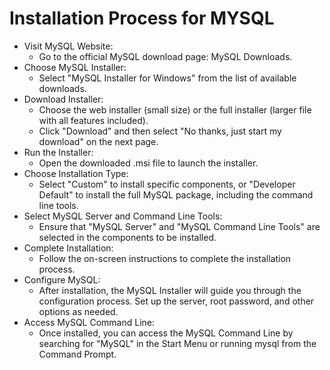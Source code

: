

# Installation Process for MYSQL
- Visit MySQL Website:
  - Go to the official MySQL download page: MySQL Downloads.
- Choose MySQL Installer:
  - Select "MySQL Installer for Windows" from the list of available downloads.
- Download Installer:
  - Choose the web installer (small size) or the full installer (larger file with all features included).
  - Click "Download" and then select "No thanks, just start my download" on the next page.
- Run the Installer:
  - Open the downloaded .msi file to launch the installer.
- Choose Installation Type:
  - Select "Custom" to install specific components, or "Developer Default" to install the full MySQL package, including the command line tools.
- Select MySQL Server and Command Line Tools:
  - Ensure that "MySQL Server" and "MySQL Command Line Tools" are selected in the components to be installed.
- Complete Installation:
  - Follow the on-screen instructions to complete the installation process.
- Configure MySQL:
  - After installation, the MySQL Installer will guide you through the configuration process. Set up the server, root password, and other options as needed.
- Access MySQL Command Line:
  - Once installed, you can access the MySQL Command Line by searching for "MySQL" in the Start Menu or running mysql from the Command Prompt.
